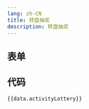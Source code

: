 ```yaml
---
lang: zh-CN
title: 转盘抽奖
description: 转盘抽奖
---
```


<script setup lang="ts">
import { activityLotterySchema } from './_schema'
import useConfigStore from '@store/config'
const data = useConfigStore()

</script>

## 表单

<JSONSchema :schema="activityLotterySchema" v-model="data.activityLottery"></JSONSchema>

## 代码

```json-vue
{{data.activityLottery}}
```
